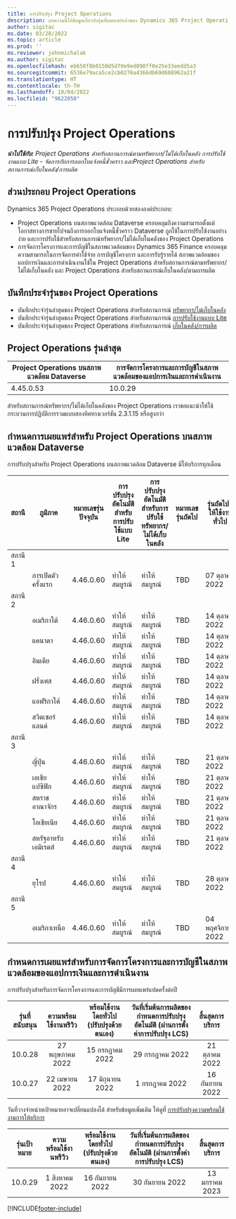 ```yaml
---
title: การปรับปรุง Project Operations
description: บทความนี้ให้ข้อมูลเกี่ยวกับรุ่นที่เผยแพร่แล้วของ Dynamics 365 Project Operations
author: sigitac
ms.date: 03/28/2022
ms.topic: article
ms.prod: ''
ms.reviewer: johnmichalak
ms.author: sigitac
ms.openlocfilehash: eb658f8b0150d5d70e9ed090ff0e25e33eedd5a3
ms.sourcegitcommit: 6536e79aca5ce2cb0276a4366db69d688962a21f
ms.translationtype: HT
ms.contentlocale: th-TH
ms.lasthandoff: 10/04/2022
ms.locfileid: "9622050"
---
```

# <a name="project-operations-updates"></a>การปรับปรุง Project Operations

_**นำไปใช้กับ:** Project Operations สำหรับสถานการณ์ตามทรัพยากร/ไม่ได้เก็บในคลัง การปรับใช้งานแบบ Lite - จัดการกับการออกใบแจ้งหนี้ชั่วคราว และProject Operations สำหรับสถานการณ์เก็บในคลัง/การผลิต_



## <a name="project-operations-components"></a>ส่วนประกอบ Project Operations

Dynamics 365 Project Operations ประกอบด้วยสององค์ประกอบ:

- Project Operations บนสภาพแวดล้อม Dataverse ครอบคลุมถึงความสามารถตั้งแต่โอกาสทางการขายไปจนถึงการออกใบแจ้งหนี้ชั่วคราว Dataverse ถูกใช้ในการปรับใช้งานอย่างง่าย และการปรับใช้สำหรับสถานการณ์ทรัพยากร/ไม่ได้เก็บในคลังของ Project Operations
- การจัดการโครงการและการบัญชีในสภาพแวดล้อมของ Dynamics 365 Finance ครอบคลุมความสามารถในการจัดการค่าใช้จ่าย การบัญชีโครงการ และการรับรู้รายได้ สภาพแวดล้อมของแอปการเงินและการดำเนินงานใช้ใน Project Operations สำหรับสถานการณ์ตามทรัพยากร/ไม่ได้เก็บในคลัง และ Project Operations สำหรับสถานการณ์เก็บในคลัง/ตามการผลิต

## <a name="project-operations-release-notes"></a>บันทึกประจำรุ่นของ Project Operations
- บันทึกประจำรุ่นล่าสุดของ Project Operations สำหรับสถานการณ์ [ทรัพยากร/ไม่เก็บในคลัง](whats-new-july-2022-resource-based.md)
- บันทึกประจำรุ่นล่าสุดของ Project Operations สำหรับสถานการณ์ [การปรับใช้งานแบบ Lite](../pro/whats-new/whats-new-july-2022-lite.md)
- บันทึกประจำรุ่นล่าสุดของ Project Operations สำหรับสถานการณ์ [เก็บในคลัง/การผลิต](../prod-pma/whats-new/whats-new-jul-2022-stocked.md)

## <a name="project-operations-latest-version"></a>Project Operations รุ่นล่าสุด

| Project Operations บนสภาพแวดล้อม Dataverse | การจัดการโครงการและการบัญชีในสภาพแวดล้อมของแอปการเงินและการดำเนินงาน | 
| --- | --- |
| 4.45.0.53 | 10.0.29 |

สำหรับสถานการณ์ทรัพยากร/ไม่ได้เก็บในคลังของ Project Operations เราขอแนะนำให้ใช้กระบวนการปฏิบัติการรวมแบบสองทิศทางเวอร์ชัน 2.3.1.15 หรือสูงกว่า

## <a name="release-schedule-for-project-operations-on-dataverse-environment"></a>กำหนดการเผยแพร่สำหรับ Project Operations บนสภาพแวดล้อม Dataverse

การปรับปรุงสำหรับ Project Operations บนสภาพแวดล้อม Dataverse มีให้บริการทุกเดือน 

| สถานี | ภูมิภาค | หมายเลขรุ่นปัจจุบัน | การปรับปรุงอัตโนมัติสำหรับการปรับใช้แบบ Lite | การปรับปรุงอัตโนมัติสำหรับการปรับใช้ทรัพยากร/ไม่ได้เก็บในคลัง | หมายเลขรุ่นถัดไป | รุ่นถัดไปมีให้ใช้งานทั่วไป |
|-----------|-----------------------|-----------------|--------------------|---------------------|---------------------|---------------------|
| สถานี 1 |   &nbsp;              |    &nbsp;       | &nbsp;             |      &nbsp;         |      &nbsp;         |      &nbsp;         |
|   &nbsp;  | การเปิดตัวครั้งแรก         |  4.46.0.60      | ทำให้สมบูรณ์           | ทำให้สมบูรณ์            | TBD                 | 07 ตุลาคม 2022      |
| สถานี 2 |   &nbsp;              |    &nbsp;       | &nbsp;             |      &nbsp;         |      &nbsp;         |      &nbsp;         |
|   &nbsp;  | อเมริกาใต้         |  4.46.0.60      | ทำให้สมบูรณ์           | ทำให้สมบูรณ์            | TBD                 | 14 ตุลาคม 2022       |
|   &nbsp;  | แคนาดา                |  4.46.0.60      | ทำให้สมบูรณ์           | ทำให้สมบูรณ์            | TBD                 | 14 ตุลาคม 2022       |
|   &nbsp;  | อินเดีย                 |  4.46.0.60      | ทำให้สมบูรณ์           | ทำให้สมบูรณ์            | TBD                 | 14 ตุลาคม 2022       |
|   &nbsp;  | ฝรั่งเศส                |  4.46.0.60      | ทำให้สมบูรณ์           | ทำให้สมบูรณ์            | TBD                 | 14 ตุลาคม 2022       |
|   &nbsp;  | แอฟริกาใต้          |  4.46.0.60      | ทำให้สมบูรณ์           | ทำให้สมบูรณ์            | TBD                 | 14 ตุลาคม 2022       |
|   &nbsp;  | สวิตเซอร์แลนด์           |  4.46.0.60      | ทำให้สมบูรณ์           | ทำให้สมบูรณ์            | TBD                 | 14 ตุลาคม 2022       |
| สถานี 3 |      &nbsp;           |     &nbsp;      |     &nbsp;         |      &nbsp;         |      &nbsp;         |      &nbsp;         |
|   &nbsp;  | ญี่ปุ่น                 |  4.46.0.60      | ทำให้สมบูรณ์      | ทำให้สมบูรณ์       | TBD                 | 21 ตุลาคม 2022       |
|   &nbsp;  | เอเชียแปซิฟิก          |  4.46.0.60      | ทำให้สมบูรณ์      | ทำให้สมบูรณ์       | TBD                 | 21 ตุลาคม 2022       |
|   &nbsp;  | สหราชอาณาจักร         |  4.46.0.60      | ทำให้สมบูรณ์      | ทำให้สมบูรณ์       | TBD                 | 21 ตุลาคม 2022       |
|   &nbsp;  | โอเชียเนีย               |  4.46.0.60      | ทำให้สมบูรณ์      | ทำให้สมบูรณ์       | TBD                 | 21 ตุลาคม 2022       |
|   &nbsp;  | สหรัฐอาหรับเอมิเรตส์  |  4.46.0.60      | ทำให้สมบูรณ์      | ทำให้สมบูรณ์       | TBD                 | 21 ตุลาคม 2022       |
| สถานี 4 |     &nbsp;            |     &nbsp;      |     &nbsp;         |      &nbsp;         |      &nbsp;         |      &nbsp;         |
|   &nbsp;  | ยุโรป                |  4.46.0.60      | ทำให้สมบูรณ์           | ทำให้สมบูรณ์            | TBD           | 28 ตุลาคม 2022       |
| สถานี 5 |     &nbsp;            |     &nbsp;      |     &nbsp;         |      &nbsp;         |      &nbsp;         |      &nbsp;         |
|   &nbsp;  | อเมริกาเหนือ         |  4.46.0.60      | ทำให้สมบูรณ์           | ทำให้สมบูรณ์            | TBD           | 04 พฤศจิกายน 2022       |

## <a name="release-schedule-for-project-management-and-accounting-in-the-finance-and-operations-apps-environment"></a>กำหนดการเผยแพร่สำหรับการจัดการโครงการและการบัญชีในสภาพแวดล้อมของแอปการเงินและการดำเนินงาน

การปรับปรุงสำหรับการจัดการโครงการและการบัญชีมีการเผยแพร่แปดครั้งต่อปี

|รุ่นที่สนับสนุน| ความพร้อมใช้งานพรีวิว | พร้อมใช้งานโดยทั่วไป (ปรับปรุงด้วยตนเอง) | วันที่เริ่มต้นการผลิตของกำหนดการปรับปรุงอัตโนมัติ (ผ่านการตั้งค่าการปรับปรุง LCS) |   สิ้นสุดการบริการ   |
|:---------------:|:---------------------------:|:---------------------------------:|:--------------------------------------------------------------------:|:------------------:|
|     10.0.28     |      27 พฤษภาคม 2022           |        15 กรกฎาคม 2022              |                          29 กรกฎาคม 2022                               | 21 ตุลาคม 2022   |
|     10.0.27     |      22 เมษายน 2022         |        17 มิถุนายน 2022              |                          1 กรกฎาคม 2022                                | 16 กันยายน 2022 |

วันที่วางจำหน่ายเป้าหมายอาจเปลี่ยนแปลงได้ สำหรับข้อมูลเพิ่มเติม ให้ดูที่ [การปรับปรุงความพร้อมใช้งานการให้บริการ](/dynamics365/fin-ops-core/fin-ops/get-started/public-preview-releases?toc=%2fdynamics365%2ffinance%2ftoc.json)

|รุ่นเป้าหมาย | ความพร้อมใช้งานพรีวิว | พร้อมใช้งานโดยทั่วไป (ปรับปรุงด้วยตนเอง) | วันที่เริ่มต้นการผลิตของกำหนดการปรับปรุงอัตโนมัติ (ผ่านการตั้งค่าการปรับปรุง LCS) |   สิ้นสุดการบริการ   |
|:---------------:|:---------------------------:|:---------------------------------:|:--------------------------------------------------------------------:|:------------------:|
|     10.0.29     |      1 สิงหาคม 2022         |       16 กันยายน 2022          |                        30 กันยายน 2022                            | 13 มกราคม 2023   |

[!INCLUDE[footer-include](../includes/footer-banner.md)]

